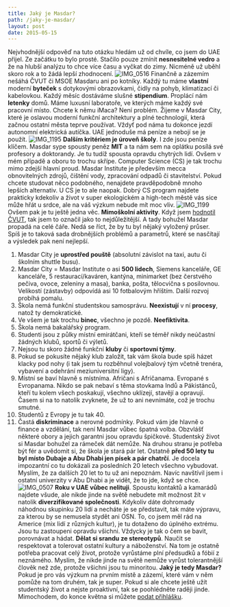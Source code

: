 ```yaml
---
title: Jaký je Masdar?
path: /jaky-je-masdar/
layout: post
date: 2015-05-15
---
```


Nejvhodnější odpověď na tuto otázku hledám už od chvíle, co jsem do UAE přijel. Ze začátku to bylo prosté. Stačilo pouze zmínit **nesnesitelné vedro** a že na hlubší analýzu to chce více času a vyčkat do zimy. Nicméně už uběhl skoro rok a to žádá lepší zhodnocení. ![IMG_0516](../wp-legacy-content/IMG_0516-300x225.jpg) Finančně a zázemím nešáhá ČVUT či MSOE Masdaru ani po kotníky. Každý tu máme **vlastní** moderní **byteček** s dotykovými obrazovkami, čidly na pohyb, klimatizací či kabelovkou. Každý měsíc dostáváme slušné **stipendium**. Proplácí nám **letenky** domů. Máme luxusní laboratoře, ve kterých máme každý své pracovní místo. Chcete k němu iMaca? Není problém. Žijeme v Masdar City, které je oslavou moderní funkční architektury a plné technologií, která začnou ostatní města teprve používat. Vždyť pod náma tu dokonce jezdí autonomní elektrická autíčka. UAE jednoduše má peníze a nebojí se je použít. ![IMG_1195](../wp-legacy-content/IMG_1195-300x225.jpg) **Dalším kritériem je úroveň školy**. I zde jsou peníze klíčem. Masdar sype spousty peněz **MIT** a ta nám sem na oplátku posílá své profesory a doktorandy. Je tu tudíž spousta opravdu chytrých lidí. Ovšem v mém případě a oboru to trochu skřípe. Computer Science (CS) je tak trochu mimo zdejší hlavní proud. Masdar Institute je především mecca obnovitelných zdrojů, čištění vody, zpracování odpadů či stavitelství. Pokud chcete studovat něco podobného, nenajdete pravděpodobně mnoho lepších alternativ. U CS je to ale naopak. Dobrý CS program najdete prakticky kdekoliv a život v super ekologickém a high-tech městě vás sice může hřát u srdce, ale na váš výzkum nebude mít moc vliv. ![IMG_1199](../wp-legacy-content/IMG_1199-300x225.jpg) Ovšem pak je tu ještě jedna věc. **Mimoškolní aktivity**. Když jsem [hodnotil ČVUT](http://blog.miksu.cz/co-mi-dalo-cvut/), tak jsem to označil jako to nejdůležitější. A tady bohužel Masdar propadá na celé čáře. Nedá se říct, že by tu byl nějaký vyložený průser. Spíš je to taková sada drobnějších problémů a parametrů, které se nasčítají a výsledek pak není nejlepší. 

  1. Masdar City je **uprostřed pouště** (absolutní závislot na taxi, autu či školním shuttle busu).
  2. Masdar City = Masdar Institute o asi **500 lidech**, Siemens kanceláře, GE kanceláře, 5 restaurací/kaváren, kantýna, minimarket (bez čerstvého pečiva, ovoce, zeleniny a masa), banka, pošta, tělocvična s posilovnou. Velikostí (zástavby) odpovídá asi 10 fotbalovým hříštím. Další rozvoj probíhá pomalu.
  3. Škola nemá funkční studentskou samosprávu. **Neexistují** v ní **procesy**, natož ty demokratické.
  4. Ve všem je tak trochu **binec**, všechno je pozdě. **Neefiktivita**.
  5. Škola nemá bakalářský program.
  6. Studenti jsou z půlky místní emirátčani, kteří se téměř nikdy neúčastní žádných klubů, sportů či výletů.
  7. Nejsou tu skoro žádné funkční **kluby** či **sportovní týmy**.
  8. Pokud se pokusíte nějaký klub založit, tak vám škola bude spíš házet klacky pod nohy (i tak jsem tu rozběhnul volejbalový tým včetně trenéra, vybavení a odehrání meziuniversitní ligy).
  9. Místní se baví hlavně s místníma. Afričani s Afričanama. Evropané s Evropanama. Nikdo se pak nebaví s těma stovkama Indů a Pákistánců, kteří tu kolem všech poskakují, všechno uklízejí, stavějí a opravují. Časem si na to natolik zvyknete, že už to ani nevnímáte, což je trochu smutné.
  10. Studentů z Evropy je tu tak 40.
  11. Častá **diskriminace** a nerovné podmínky.
Pokud vám jde hlavně o finance a vzdělání, tak není Masdar vůbec špatná volba. Obzvlášť některé obory a jejich garantni jsou opravdu špičkové. Studentský život si Masdar bohužel za rámeček dát nemůže. Na druhou stranu je potřeba být fér a uvědomit si, že škola je stará pár let. Ostatně **před 50 lety tu byl místo Dubaje a Abu Dhabi jen písek a pár chatrčí**. Je docela impozantní co tu dokázali za posledních 20 letech všechno vybudovat. Myslím, že za dalších 20 let to tu už ani nepoznám. Navíc navštívil jsem i ostatní univerzity v Abu Dhabi a je vidět, že to jde, když se chce. ![IMG_0507](../wp-legacy-content/IMG_0507-300x225.jpg) **Roku v UAE vůbec nelituji**. Spoustu kontaktů a kamarádů najdete všude, ale nikde jinde na světě nebudete mít možnost žít v natolik **diverzifikované společnosti**. Kdykoliv dáte dohromady náhodnou skupinku 20 lidí a necháte je se představit, tak máte výpravu, za kterou by se nemusela stydět ani OSN. To, co jsem měl rád na Americe (mix lidí z různých kultur), je tu dotaženo do úplného extrému. Jsou tu zastoupeni opravdu všichni. Vždycky je tak o čem se bavit, porovnávat a hádat. **Dělat si srandu ze stereotypů**. Naučit se respektovat a tolerovat ostatní kultury a náboženství. Na tom je ostatně potřeba pracovat celý život, protože vyrůstáme plní předsudků a fóbií z neznámého. Myslím, že nikde jinde na světě nemůže vyrůst tolerantnější člověk než zde, protože všichni jsou tu minoritou. **Jaký je tedy Masdar?** Pokud je pro vás výzkum na prvním místě a zázemí, které vám v něm pomůže na tom druhém, tak je super. Pokud si ale chcete ještě užít studentský život a nejste proaktivní, tak se poohlédněte raději jinde. Mimochodem, do konce května si můžete [podat přihlášku](https://www.masdar.ac.ae/admissions).